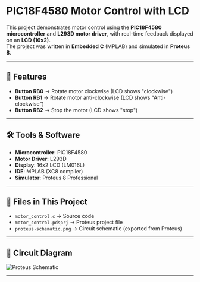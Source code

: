 # PIC18F4580 Motor Control with LCD

This project demonstrates motor control using the **PIC18F4580 microcontroller** and **L293D motor driver**, with real-time feedback displayed on an **LCD (16x2)**.  
The project was written in **Embedded C** (MPLAB) and simulated in **Proteus 8**.

---

## 🎯 Features
- **Button RB0** → Rotate motor clockwise (LCD shows "clockwise")  
- **Button RB1** → Rotate motor anti-clockwise (LCD shows "Anti-clockwise")  
- **Button RB2** → Stop the motor (LCD shows "stop")  

---

## 🛠️ Tools & Software
- **Microcontroller**: PIC18F4580  
- **Motor Driver**: L293D  
- **Display**: 16x2 LCD (LM016L)  
- **IDE**: MPLAB (XC8 compiler)  
- **Simulator**: Proteus 8 Professional  

---

## 📂 Files in This Project
- `motor_control.c` → Source code  
- `motor_control.pdsprj` → Proteus project file  
- `proteus-schematic.png` → Circuit schematic (exported from Proteus)  

---

## 🔌 Circuit Diagram
![Proteus Schematic](proteus-schematic.png)

---

